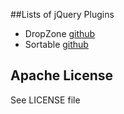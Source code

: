 ##Lists of jQuery Plugins

- DropZone [github](https://github.com/enyo/dropzone)
- Sortable [github](https://github.com/johnny/jquery-sortable)


Apache License
-----------

See LICENSE file
